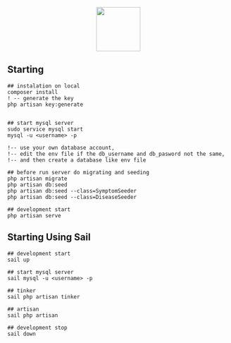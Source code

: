 <p align="center"><a href="https://github.com/dendydandees/diagnose-app" target="_blank"><img src="https://tailwindui.com/img/logos/workflow-mark-purple-600.svg" width="100"></a></p>

## Starting

```
## instalation on local
composer install
! -- generate the key
php artisan key:generate


## start mysql server
sudo service mysql start
mysql -u <username> -p

!-- use your own database account,
!-- edit the env file if the db_username and db_pasword not the same,
!-- and then create a database like env file

## before run server do migrating and seeding
php artisan migrate
php artisan db:seed
php artisan db:seed --class=SymptomSeeder
php artisan db:seed --class=DiseaseSeeder

## development start
php artisan serve
```

## Starting Using Sail

```
## development start
sail up

## start mysql server
sail mysql -u <username> -p

## tinker
sail php artisan tinker

## artisan
sail php artisan

## development stop
sail down
```
